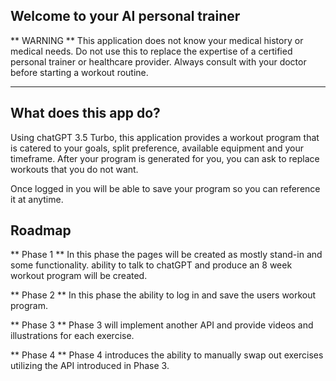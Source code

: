 ## Welcome to your AI personal trainer ##

** WARNING **
This application does not know your medical history or medical needs.
Do not use this to replace the expertise of a certified personal trainer or healthcare provider. 
Always consult with your doctor before starting a workout routine.
**********************************

## What does this app do? ##
Using chatGPT 3.5 Turbo, this application provides a workout program that is catered to your goals, split preference, available equipment and your timeframe. After your program is generated for you, you can ask to replace workouts that you do not want. 

Once logged in you will be able to save your program so you can reference it at anytime. 

## Roadmap ##
** Phase 1 **
In this phase the pages will be created as mostly stand-in and some functionality. ability to talk to chatGPT and produce an 8 week workout program will be created.

** Phase 2 **
In this phase the ability to log in and save the users workout program.

** Phase 3 **
Phase 3 will implement another API and provide videos and illustrations for each exercise.

** Phase 4 **
Phase 4 introduces the ability to manually swap out exercises utilizing the API introduced in Phase 3.
